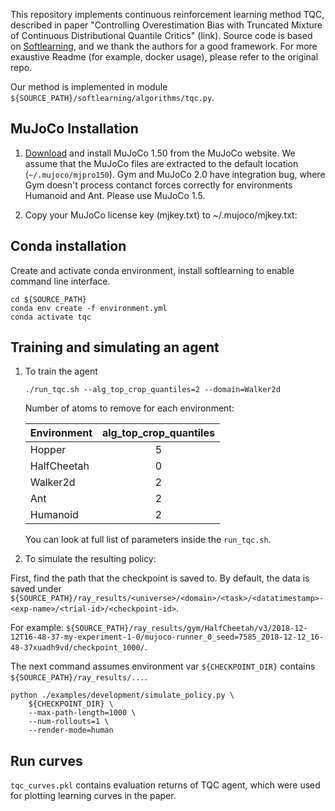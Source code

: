 This repository implements continuous reinforcement learning method TQC, described in paper "Controlling Overestimation Bias with Truncated Mixture of Continuous Distributional Quantile Critics" (link).
Source code is based on [Softlearning](https://github.com/rail-berkeley/softlearning.git), and we thank the authors for a good framework. For more exaustive Readme (for example, docker usage), please refer to the original repo. 

Our method is implemented in module `${SOURCE_PATH}/softlearning/algorithms/tqc.py`.

## MuJoCo Installation

1. [Download](https://www.roboti.us/index.html) and install MuJoCo 1.50 from the MuJoCo website. We assume that the MuJoCo files are extracted to the default location (`~/.mujoco/mjpro150`). Gym and MuJoCo 2.0 have integration bug, where Gym doesn't process contanct forces correctly for environments Humanoid and Ant.
Please use MuJoCo 1.5.

2. Copy your MuJoCo license key (mjkey.txt) to ~/.mujoco/mjkey.txt:

## Conda installation

Create and activate conda environment, install softlearning to enable command line interface.
```
cd ${SOURCE_PATH}
conda env create -f environment.yml
conda activate tqc
```

## Training and simulating an agent
 1. To train the agent
    ```
    ./run_tqc.sh --alg_top_crop_quantiles=2 --domain=Walker2d
    ```
    Number of atoms to remove for each environment:
    
    | Environment        | alg_top_crop_quantiles  |
    | ------------- |:-------------:|
    | Hopper           | 5 |
    | HalfCheetah      | 0 |
    | Walker2d         | 2 |
    | Ant              | 2 |
    | Humanoid         | 2 |

    You can look at full list of parameters inside the `run_tqc.sh`.

2. To simulate the resulting policy:

First, find the path that the checkpoint is saved to. By default, the data is saved under `${SOURCE_PATH}/ray_results/<universe>/<domain>/<task>/<datatimestamp>-<exp-name>/<trial-id>/<checkpoint-id>`. 

For example: `${SOURCE_PATH}/ray_results/gym/HalfCheetah/v3/2018-12-12T16-48-37-my-experiment-1-0/mujoco-runner_0_seed=7585_2018-12-12_16-48-37xuadh9vd/checkpoint_1000/`. 

The next command assumes environment var `${CHECKPOINT_DIR}` contains `${SOURCE_PATH}/ray_results/...`.

```
python ./examples/development/simulate_policy.py \
    ${CHECKPOINT_DIR} \
    --max-path-length=1000 \
    --num-rollouts=1 \
    --render-mode=human
```

## Run curves
`tqc_curves.pkl` contains evaluation returns of TQC agent, which were used for plotting learning curves in the paper. 

